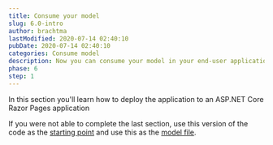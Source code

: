 ```yaml
---
title: Consume your model
slug: 6.0-intro
author: brachtma
lastModified: 2020-07-14 02:40:10
pubDate: 2020-07-14 02:40:10
categories: Consume model
description: Now you can consume your model in your end-user application.
phase: 6
step: 1
---
```


In this section you'll learn how to deploy the application to an ASP.NET Core Razor Pages application

If you were not able to complete the last section, use this version of the code as the [starting point](https://github.com/luisquintanilla/mlnet-workshop-guide/archive/2-4.zip) and use this as the [model file](https://github.com/luisquintanilla/mlnet-workshop-guide/raw/master/MLModel.zip).
